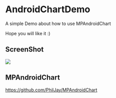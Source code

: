 # AndroidChartDemo

A simple Demo about how to use MPAndroidChart

Hope you will like it :)

ScreenShot
---------
<a>
  <img src="https://github.com/JueYingCoder/AndroidChartDemo/blob/master/app/src/main/res/mipmap-mdpi/androidchart.gif"/>
</a>

MPAndroidChart
---------
https://github.com/PhilJay/MPAndroidChart
